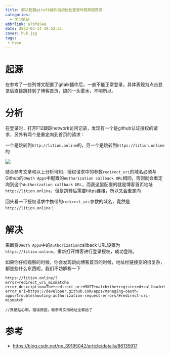```yaml
---
title: 解决配置gitalk插件后初始化登录时跳转回首页
categories:
  - 学习笔记
abbrlink: a7bfe54a
date: 2022-03-14 19:52:51
cover: hub.jpg
tags:
 - hexo
---
```


# 起源

在参考了一些列博文配置了gitalk插件后，一直不能正常登录。具体表现为点击登录后直接跳转到了博客首页，搞的一头雾水，不明所以。

# 分析

在登录时，打开F12跟踪network访问记录，发现有一个是github认证授权的请求，另外有两个是重定向到首页的请求：

一个是跳转到`http://lition.online`的，另一个是跳转到`https://lition.online`的

![](redirect.png)

结合参考文章和以上分析可知，授权请求中的参数`redirect_uri`的域名必须与Github的`OAuth Apps`中配置的`Authorization callback URL`相同，否则就会重定向到这个`Authorization callback URL`，而我这里配置的就是博客首页地址`http://lition.online`，但是跳转后需要https连接，所以又会重定向

回头看一下授权请求中携带的`redirect_uri`参数的域名，竟然是`http://lition.online`！

# 解决

果断将`OAuth Apps`中的`Authorization`callback URL设置为`https://lition.online`，重新打开博客进行登录授权，成功登陆。

如果你仔细观察的时候，你会发现跳向博客首页的时候，地址栏链接变的很复杂，都是些什么东西呢，我们不妨解析一下

```
https://lition.online/?
error=redirect_uri_mismatch&
error_description=The+redirect_uri+MUST+match+the+registered+callback+URL+for+this+application.&
error_uri=https://developer.github.com/apps/managing-oauth-apps/troubleshooting-authorization-request-errors/#redirect-uri-mismatch

//真是贴心啊，错误原因，和参考文档地址全都给了
```


# 参考
 - https://blog.csdn.net/qq_39195042/article/details/86135917